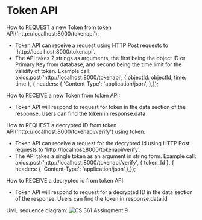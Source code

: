 # Token API


How to REQUEST a new Token from token API('http://localhost:8000/tokenapi'):
-	Token API can receive a request using HTTP Post requests to 'http://localhost:8000/tokenapi'.
-	The API takes 2 strings as arguments, the first being the object ID or Primary Key from database, and second being the time limit for the validity of token. 
    Example call: 
    axios.post('http://localhost:8000/tokenapi', { objectId: objectId, time: time }, { headers: { 'Content-Type': 'application/json', },});
 	
How to RECEIVE a new Token from token API:
-	Token API will respond to request for token in the data section of the response. Users can find the token in response.data
  
How to REQUEST a decrypted ID from token API('http://localhost:8000/tokenapi/verify') using token:
-	Token API can receive a request for the decrypted id using HTTP Post requests to 'http://localhost:8000/tokenapi/verify'.
-	The API takes a single token as an argument in string form.
  Example call: 
  axios.post('http://localhost:8000/tokenapi/verify', { token_Id }, { headers: { 'Content-Type': 'application/json',},});
 	
How to RECEIVE a decrypted id from token API:
-	Token API will respond to request for a decrypted ID in the data section of the response. Users can find the token in response.data.id

UML sequence diagram:
![CS 361 Assingment 9](https://github.com/nishanthdass/pantryapp/assets/19554568/63a31843-063e-431c-a0e0-7c8e2bf3b3e9)
